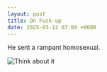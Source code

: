```yaml
---
layout: post
title: On Fuck-up
date: 2025-03-12 07:04 +0000
---
```


He sent a rampant homosexual.

![Think about it](/Roll_Safe_meme.jpg)
